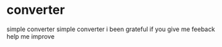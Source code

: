 # converter
simple converter 
simple converter i been grateful if you give me feeback
help me improve
